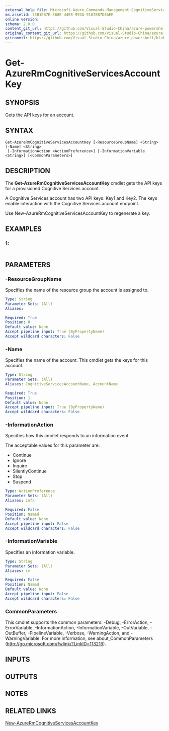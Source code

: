 ```yaml
---
external help file: Microsoft.Azure.Commands.Management.CognitiveServices.dll-Help.xml
ms.assetid: 73B1EB7E-568E-44E8-993A-91678B7D8AEE
online version:
schema: 2.0.0
content_git_url: https://github.com/Visual-Studio-China/azure-powershell/blob/3.6.0/src/ResourceManager/CognitiveServices/Commands.Management.CognitiveServices/help/Get-AzureRmCognitiveServicesAccountKey.md
original_content_git_url: https://github.com/Visual-Studio-China/azure-powershell/blob/3.6.0/src/ResourceManager/CognitiveServices/Commands.Management.CognitiveServices/help/Get-AzureRmCognitiveServicesAccountKey.md
gitcommit: https://github.com/Visual-Studio-China/azure-powershell/blob/94e42834e29c78cafba9e3f1e99e14af92561036
---
```


# Get-AzureRmCognitiveServicesAccountKey

## SYNOPSIS
Gets the API keys for an account.

## SYNTAX

```
Get-AzureRmCognitiveServicesAccountKey [-ResourceGroupName] <String> [-Name] <String>
 [-InformationAction <ActionPreference>] [-InformationVariable <String>] [<CommonParameters>]
```

## DESCRIPTION
The **Get-AzureRmCognitiveServicesAccountKey** cmdlet gets the API keys for a provisioned Cognitive Services account.

A Cognitive Services account has two API keys: Key1 and Key2.
The keys enable interaction with the Cognitive Services account endpoint.

Use New-AzureRmCognitiveServicesAccountKey to regenerate a key.

## EXAMPLES

### 1:
```

```

## PARAMETERS

### -ResourceGroupName
Specifies the name of the resource group the account is assigned to.

```yaml
Type: String
Parameter Sets: (All)
Aliases: 

Required: True
Position: 0
Default value: None
Accept pipeline input: True (ByPropertyName)
Accept wildcard characters: False
```

### -Name
Specifies the name of the account.
This cmdlet gets the keys for this account.

```yaml
Type: String
Parameter Sets: (All)
Aliases: CognitiveServicesAccountName, AccountName

Required: True
Position: 1
Default value: None
Accept pipeline input: True (ByPropertyName)
Accept wildcard characters: False
```

### -InformationAction
Specifies how this cmdlet responds to an information event.

The acceptable values for this parameter are:

- Continue
- Ignore
- Inquire
- SilentlyContinue
- Stop
- Suspend

```yaml
Type: ActionPreference
Parameter Sets: (All)
Aliases: infa

Required: False
Position: Named
Default value: None
Accept pipeline input: False
Accept wildcard characters: False
```

### -InformationVariable
Specifies an information variable.

```yaml
Type: String
Parameter Sets: (All)
Aliases: iv

Required: False
Position: Named
Default value: None
Accept pipeline input: False
Accept wildcard characters: False
```

### CommonParameters
This cmdlet supports the common parameters: -Debug, -ErrorAction, -ErrorVariable, -InformationAction, -InformationVariable, -OutVariable, -OutBuffer, -PipelineVariable, -Verbose, -WarningAction, and -WarningVariable. For more information, see about_CommonParameters (http://go.microsoft.com/fwlink/?LinkID=113216).

## INPUTS

## OUTPUTS

## NOTES

## RELATED LINKS

[New-AzureRmCognitiveServicesAccountKey](./New-AzureRmCognitiveServicesAccountKey.md)



